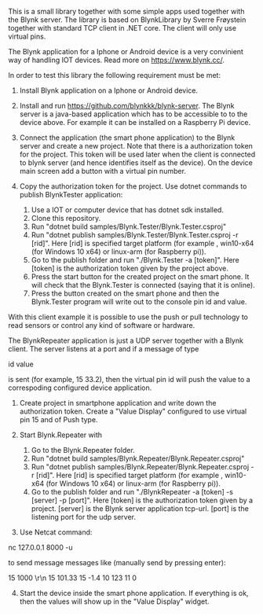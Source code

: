 This is a small library together with some simple apps used together with the Blynk server. The library is based on BlynkLibrary by
Sverre Frøystein together with standard TCP client in .NET core. The client will only use virtual pins.

The Blynk application for a Iphone or Android device is a very convinient way of handling IOT devices. Read more on https://www.blynk.cc/.

In order to test this library the following requirement must be met:

1. Install Blynk application on a Iphone or Android device.

2. Install and run https://github.com/blynkkk/blynk-server. The Blynk server is a java-based application which has to be accessible to 
   to the device above. For example it can be installed on a Raspberry Pi device.

3. Connect the application (the smart phone application) to the Blynk server and create a new project. Note that there is a authorization token for 
   the project. This token will be used later when the client is connected to blynk server (and hence identifies itself as the device).
   On the device main screen add a button with a virtual pin number.

4. Copy the authorization token for the project. Use dotnet commands to publish BlynkTester application:
   1. Use a IOT or computer device that has dotnet sdk installed. 
   2. Clone this repository.
   3. Run "dotnet build samples/Blynk.Tester/Blynk.Tester.csproj"
   4. Run "dotnet publish samples/Blynk.Tester/Blynk.Tester.csproj -r [rid]". Here [rid] is specified target platform (for example , win10-x64 (for Windows 10 x64) or linux-arm (for Raspberry pi)).
   5. Go to the publish folder and run "./Blynk.Tester -a [token]". Here [token] is the authorization token given by the project above.
   6. Press the start button for the created project on the smart phone. It will check that the Blynk.Tester is connected (saying that it is online).
   7. Press the button created on the smart phone and then the Blynk.Tester program will write out to the console pin id and value.   

With this client example it is possible to use the push or pull technology to read sensors or control any kind of software or hardware.



The BlynkRepeater application is just a UDP server together with a Blynk client. The server listens at a port and if a message of type

id value

is sent (for example, 15 33.2), then the virtual pin id will push the value to a correspoding configured device application. 

1. Create project in smartphone application and write down the authorization token. Create a "Value Display" configured to use virtual pin 15 and of Push type. 

2. Start Blynk.Repeater with 
   1. Go to the Blynk.Repeater folder.
   2. Run "dotnet build samples/Blynk.Repeater/Blynk.Repeater.csproj"
   3. Run "dotnet publish samples/Blynk.Repeater/Blynk.Repeater.csproj -r [rid]". Here [rid] is specified target platform (for example , win10-x64 (for Windows 10 x64) or linux-arm (for Raspberry pi)).
   4. Go to the publish folder and run "./BlynkRepeater -a [token] -s [server] -p [port]". Here [token] is the authorization token given by a project. [server] is the Blynk server application tcp-url. 
      [port] is the listening port for the udp server. 


3. Use Netcat command: 

nc 127.0.0.1 8000 -u

to send message messages like (manually send by pressing enter):

15 1000 \r\n
15 101.33
15 -1.4
10 123
11 0

4. Start the device inside the smart phone application. If everything is ok, then the values will show up in the "Value Display" widget.

